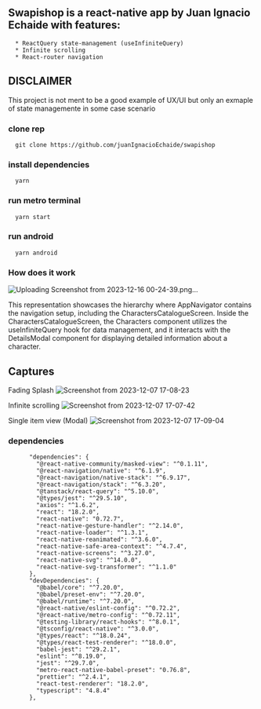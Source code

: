 ## Swapishop is a react-native app by Juan Ignacio Echaide with features:
      * ReactQuery state-management (useInfiniteQuery)
      * Infinite scrolling
      * React-router navigation

## DISCLAIMER
This project is not ment to be a good example of UX/UI but only an exmaple of state managemente in some case scenario

### clone rep
      git clone https://github.com/juanIgnacioEchaide/swapishop
### install dependencies
      yarn
### run metro terminal
      yarn start 
### run android
      yarn android

### How does it work

![Uploading Screenshot from 2023-12-16 00-24-39.png…]()

This representation showcases the hierarchy where AppNavigator contains the navigation setup, including the CharactersCatalogueScreen. 
Inside the CharactersCatalogueScreen, the Characters component utilizes the useInfiniteQuery hook for data management, and it interacts with the DetailsModal component for displaying detailed information about a character.
   
## Captures

Fading Splash
![Screenshot from 2023-12-07 17-08-23](https://github.com/juanIgnacioEchaide/swapishop/assets/43832189/2c41d5d2-9b02-47a3-b418-cbde2b7ceea8)


Infinite scrolling
![Screenshot from 2023-12-07 17-07-42](https://github.com/juanIgnacioEchaide/swapishop/assets/43832189/72b14d7a-1001-49f7-9abd-6c5b049b0eab)


Single item view (Modal)
![Screenshot from 2023-12-07 17-09-04](https://github.com/juanIgnacioEchaide/swapishop/assets/43832189/7041a391-004a-41b9-870b-b988f72d3113)



### dependencies 
          "dependencies": {
            "@react-native-community/masked-view": "^0.1.11",
            "@react-navigation/native": "^6.1.9",
            "@react-navigation/native-stack": "^6.9.17",
            "@react-navigation/stack": "^6.3.20",
            "@tanstack/react-query": "^5.10.0",
            "@types/jest": "^29.5.10",
            "axios": "^1.6.2",
            "react": "18.2.0",
            "react-native": "0.72.7",
            "react-native-gesture-handler": "^2.14.0",
            "react-native-loader": "^1.3.1",
            "react-native-reanimated": "^3.6.0",
            "react-native-safe-area-context": "^4.7.4",
            "react-native-screens": "^3.27.0",
            "react-native-svg": "^14.0.0",
            "react-native-svg-transformer": "^1.1.0"
          },
          "devDependencies": {
            "@babel/core": "^7.20.0",
            "@babel/preset-env": "^7.20.0",
            "@babel/runtime": "^7.20.0",
            "@react-native/eslint-config": "^0.72.2",
            "@react-native/metro-config": "^0.72.11",
            "@testing-library/react-hooks": "^8.0.1",
            "@tsconfig/react-native": "^3.0.0",
            "@types/react": "^18.0.24",
            "@types/react-test-renderer": "^18.0.0",
            "babel-jest": "^29.2.1",
            "eslint": "^8.19.0",
            "jest": "^29.7.0",
            "metro-react-native-babel-preset": "0.76.8",
            "prettier": "^2.4.1",
            "react-test-renderer": "18.2.0",
            "typescript": "4.8.4"
          },
